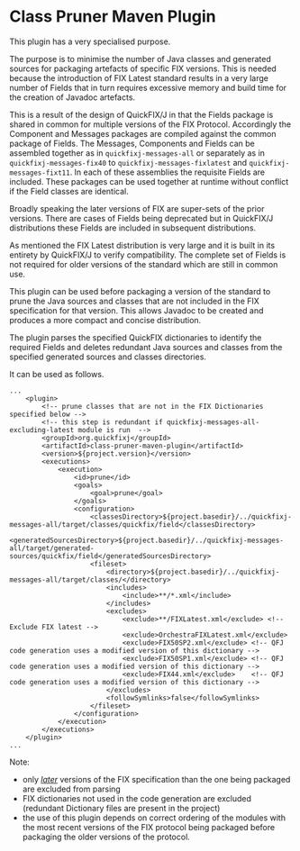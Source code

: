 # Class Pruner Maven Plugin

This plugin has a very specialised purpose. 

The purpose is to minimise the number of Java classes and generated sources for packaging artefacts of specific FIX versions. This is needed because the introduction of FIX Latest standard results in a very large number of Fields that in turn requires excessive memory and build time for the creation of Javadoc artefacts.

This is a result of the design of QuickFIX/J in that the Fields package is shared in common for multiple versions of the FIX Protocol. Accordingly the Component and Messages packages are compiled against the common package of Fields. The Messages, Components and Fields can be assembled together as in ```quickfixj-messages-all``` or separately as in ```quickfixj-messages-fix40``` to ```quickfixj-messages-fixlatest``` and ```quickfixj-messages-fixt11```. In each of these assemblies the requisite Fields are included. These packages can be used together at runtime without conflict if the Field classes are identical.

Broadly speaking the later versions of FIX are super-sets of the prior versions. There are cases of Fields being deprecated but in QuickFIX/J distributions these Fields are included in subsequent distributions.

As mentioned the FIX Latest distribution is very large and it is built in its entirety by QuickFIX/J to verify compatibility. The complete set of Fields is not required for older versions of the standard which are still in common use.

This plugin can be used before packaging a version of the standard to prune the Java sources and classes that are not included in the FIX specification for that version. This allows Javadoc to be created and produces a more compact and concise distribution.

The plugin parses the specified QuickFIX dictionaries to identify the required Fields and deletes redundant Java sources and classes from the specified generated sources and classes directories.

It can be used as follows. 

```
...
    <plugin>
        <!-- prune classes that are not in the FIX Dictionaries specified below -->
        <!-- this step is redundant if quickfixj-messages-all-excluding-latest module is run  -->
        <groupId>org.quickfixj</groupId>
        <artifactId>class-pruner-maven-plugin</artifactId>
        <version>${project.version}</version>
        <executions>
            <execution>
                <id>prune</id>
                <goals>
                    <goal>prune</goal>
                </goals>
                <configuration>
                    <classesDirectory>${project.basedir}/../quickfixj-messages-all/target/classes/quickfix/field</classesDirectory>
                    <generatedSourcesDirectory>${project.basedir}/../quickfixj-messages-all/target/generated-sources/quickfix/field</generatedSourcesDirectory>
                    <fileset>
                        <directory>${project.basedir}/../quickfixj-messages-all/target/classes/</directory>
                        <includes>
                            <include>**/*.xml</include>
                        </includes>
                        <excludes>
                            <exclude>**/FIXLatest.xml</exclude>	<!-- Exclude FIX latest -->
                            <exclude>OrchestraFIXLatest.xml</exclude>
                            <exclude>FIX50SP2.xml</exclude>	<!-- QFJ code generation uses a modified version of this dictionary -->
                            <exclude>FIX50SP1.xml</exclude>	<!-- QFJ code generation uses a modified version of this dictionary -->
                            <exclude>FIX44.xml</exclude>	<!-- QFJ code generation uses a modified version of this dictionary -->
                        </excludes>
                        <followSymlinks>false</followSymlinks>
                    </fileset>
                </configuration>
            </execution>
        </executions>
    </plugin>
...
```
Note:
* only <u>*later*</u> versions of the FIX specification than the one being packaged are excluded from parsing
* FIX dictionaries not used in the code generation are excluded (redundant Dictionary files are present in the project)
* the use of this plugin depends on correct ordering of the modules with the most recent versions of the FIX protocol being packaged before packaging the older versions of the protocol.
